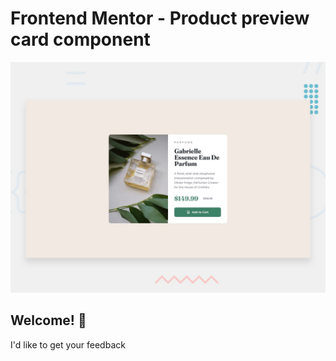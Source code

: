 # Frontend Mentor - Product preview card component

![Design preview for the Product preview card component coding challenge](./design/desktop-preview.jpg)

## Welcome! 👋

I'd like to get your feedback 
